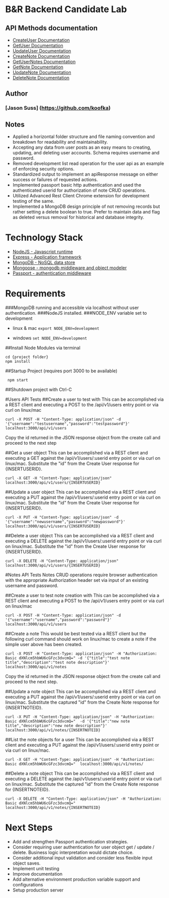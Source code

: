 # B&R Backend Candidate Lab

## API Methods documentation

* [CreateUser Documentation](https://github.com/koofka/Backend-Candidate-lab/blob/master/docs/CreateUser.md)
* [GetUser Documentation](https://github.com/koofka/Backend-Candidate-lab/blob/master/docs/GetUser.md)
* [UpdateUser Documentation](https://github.com/koofka/Backend-Candidate-lab/blob/master/docs/UpdateUser.md)
* [CreateNote Documentation](https://github.com/koofka/Backend-Candidate-lab/blob/master/docs/CreateNote.md)
* [GetUserNotes Documentation](https://github.com/koofka/Backend-Candidate-lab/blob/master/docs/GetUserNotes.md)
* [GetNote Documentation](https://github.com/koofka/Backend-Candidate-lab/blob/master/docs/GetNote.md)
* [UpdateNote Documentation](https://github.com/koofka/Backend-Candidate-lab/blob/master/docs/UpdateNote.md)
* [DeleteNote Documentation](https://github.com/koofka/Backend-Candidate-lab/blob/master/docs/DeleteNote.md)

## Author
### [Jason Suss] (https://github.com/koofka)

## Notes

* Applied a horizontal folder structure and file naming convention and breakdown for readability and maintainability.
* Accepting any data from user posts as an easy means to creating, updating, and deleting user accounts. Schema requires username and password.
* Removed development list read operation for the user api as an example of enforcing security options.
* Standardized output to implement an apiResponse message on either success or failures of requested actions.
* Implemented passport basic http authentication and used the authenticated userid for authorization of note CRUD operations.
* Utilized Advanced Rest Client Chrome extension for development testing of the same.
* Implemented a MongoDB design principle of not removing records but rather setting a delete boolean to true.  Prefer to maintain data and flag as deleted versus removal for historical and database integrity.

# Technology Stack
* [NodeJS - Javascript runtime](https://nodejs.org/)
* [Express - Application framework](http://expressjs.com/)
* [MongoDB - NoSQL data store](https://www.mongodb.org)
* [Mongoose - mongodb middleware and object modeler](http://mongoosejs.com/)
* [Passport - authentication middleware](http://passportjs.org/)

# Requirements
###MongoDB running and accessible via localhost without user authentication.
###NodeJS installed.
###NODE_ENV variable set to development
* linux & mac ```export NODE_ENV=development ```

* windows ```set NODE_ENV=development ```

##Install Node Modules via terminal

```
cd {project folder}
npm install
```

##Startup Project (requires port 3000 to be available)

```
 npm start
```

##Shutdown project with Ctrl-C

#Users API Tests
##Create a user to test with
This can be accomplished via a REST client and executing a POST to the /api/v1/users entry point or via curl on linux/mac

```
curl -X POST -H "Content-Type: application/json" -d '{"username":"testusername","password":"testpassword"}' localhost:3000/api/v1/users
```
Copy the id returned in the JSON response object from the create call and proceed to the next step

##Get a user object
This can be accomplished via a REST client and executing a GET
against the /api/v1/users/:userid entry point or via curl on linux/mac.  Substitute the "id" from the Create User response for {INSERTUSERID}.

```
curl -X GET -H "Content-Type: application/json" localhost:3000/api/v1/users/{INSERTUSERID}
```

##Update a user object
This can be accomplished via a REST client and executing a PUT against the /api/v1/users/:userid entry point or via curl on linux/mac. Substitute the "id" from the Create User response for {INSERTUSERID}.

```
curl -X PUT -H "Content-Type: application/json" -d '{"username":"newusername","password":"newpassword"}' localhost:3000/api/v1/users/{INSERTUSERID}
```

##Delete a user object
This can be accomplished via a REST client and executing a DELETE against the /api/v1/users/:userid entry point or via curl on linux/mac. Substitute the "id" from the Create User response for {INSERTUSERID}.

```
curl -X DELETE -H "Content-Type: application/json" localhost:3000/api/v1/users/{INSERTUSERID}
```

#Notes API Tests
Notes CRUD operations require browser authentication with the appropriate Authorization header set via input of an existing username and password.

##Create a user to test note creation with
This can be accomplished via a REST client and executing a POST to the /api/v1/users entry point or via curl on linux/mac

```
curl -X POST -H "Content-Type: application/json" -d '{"username":"username","password":"password"}' localhost:3000/api/v1/users
```

##Create a note
This would be best tested via a REST client but the following curl command should work on linux/mac to create a note if the simple user above has been created.

```
curl -X POST -H "Content-Type: application/json" -H "Authorization: Basic dXNlcm5hbWU6cGFzc3dvcmQ=" -d '{"title":"test note title","description":"test note description"}' localhost:3000/api/v1/notes
```
Copy the id returned in the JSON response object from the create call and proceed to the next step.

##Update a note object
This can be accomplished via a REST client and executing a PUT against the /api/v1/users/:userid entry point or via curl on linux/mac. Substitute the captured "id" from the Create Note response for {INSERTNOTEID}.

```
curl -X PUT -H "Content-Type: application/json" -H "Authorization: Basic dXNlcm5hbWU6cGFzc3dvcmQ="  -d '{"title":"new note title","description":"new note description"}' localhost:3000/api/v1/notes/{INSERTNOTEID}
```

##List the note objects for a user
This can be accomplished via a REST client and executing a PUT against the /api/v1/users/:userid entry point or via curl on linux/mac.  

```
curl -X GET -H "Content-Type: application/json" -H "Authorization: Basic dXNlcm5hbWU6cGFzc3dvcmQ="  localhost:3000/api/v1/notes/
```

##Delete a note object
This can be accomplished via a REST client and executing a DELETE against the /api/v1/users/:userid entry point or via curl on linux/mac. Substitute the captured "id" from the Create Note response for {INSERTNOTEID}.

```
curl -X DELETE -H "Content-Type: application/json" -H "Authorization: Basic dXNlcm5hbWU6cGFzc3dvcmQ="  localhost:3000/api/v1/notes/{INSERTNOTEID}
```

# Next Steps
* Add and strengthen Passport authentication strategies.
* Consider requiring user authentication for user object get / update / delete.  Business logic interpretation would dictate choice.
* Consider additional input validation and consider less flexible input object saves.
* Implement unit testing
* Improve documentation
* Add alternative environment production variable support and configurations
* Setup production server

